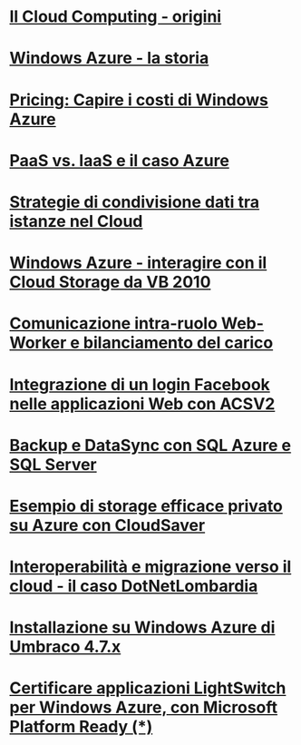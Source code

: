 
# [Il Cloud Computing - origini](Il-Cloud-Computing-origini.md)
# [Windows Azure - la storia](WindowsAzure_LaStoria.md)
# [Pricing: Capire i costi di Windows Azure](Costi-di-Windows-Azure.md)
# [PaaS vs. IaaS e il caso Azure](Paas-Iaas-Azure.md)
# [Strategie di condivisione dati tra istanze nel Cloud](Condivisione-Dati-tra-istanze-nel-cloud.md)
# [Windows Azure - interagire con il Cloud Storage da VB 2010](WindowsAzure-Interagire-con-il-Cloud-Storage-da-VB-2010.md)
# [Comunicazione intra-ruolo Web-Worker e bilanciamento del carico](Comunicazione-Web-Worker-Bilanciamento-del-carico.md)
# [Integrazione di un login Facebook nelle applicazioni Web con ACSV2](Integrazione_login_Facebook_in_ACSV2.md)
# [Backup e DataSync con SQL Azure e SQL Server](Backup-e-DataSync-con-SQL-Azure-e-SQL-Server.md)
# [Esempio di storage efficace privato su Azure con CloudSaver](Esempio-di-storage-efficace-privato-Azure-Clousaver.md)
# [Interoperabilità e migrazione verso il cloud - il caso DotNetLombardia](interop-e-migrazione-verso-il-cloud.md)
# [Installazione su Windows Azure di Umbraco 4.7.x](installazione-CMS-su-Azure-Umbraco.md)

# [Certificare applicazioni LightSwitch per Windows Azure, con Microsoft Platform Ready (*)](https://msdn.microsoft.com/it-it/library/jj127266.aspx)
